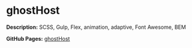 # ghostHost

**Description:** SCSS, Gulp, Flex, animation, adaptive, Font Awesome, BEM

**GitHub Pages:** [ghostHost](https://beckmad.github.io/ghostHost/)
